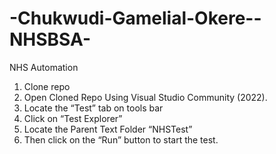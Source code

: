 # -Chukwudi-Gamelial-Okere--NHSBSA-
NHS Automation
1. Clone repo 
2. Open Cloned Repo Using Visual Studio Community (2022).
3. Locate the “Test” tab on tools bar
4. Click on “Test Explorer”
5.  Locate the Parent Text Folder “NHSTest”
6. Then click on the “Run” button to start the test.
